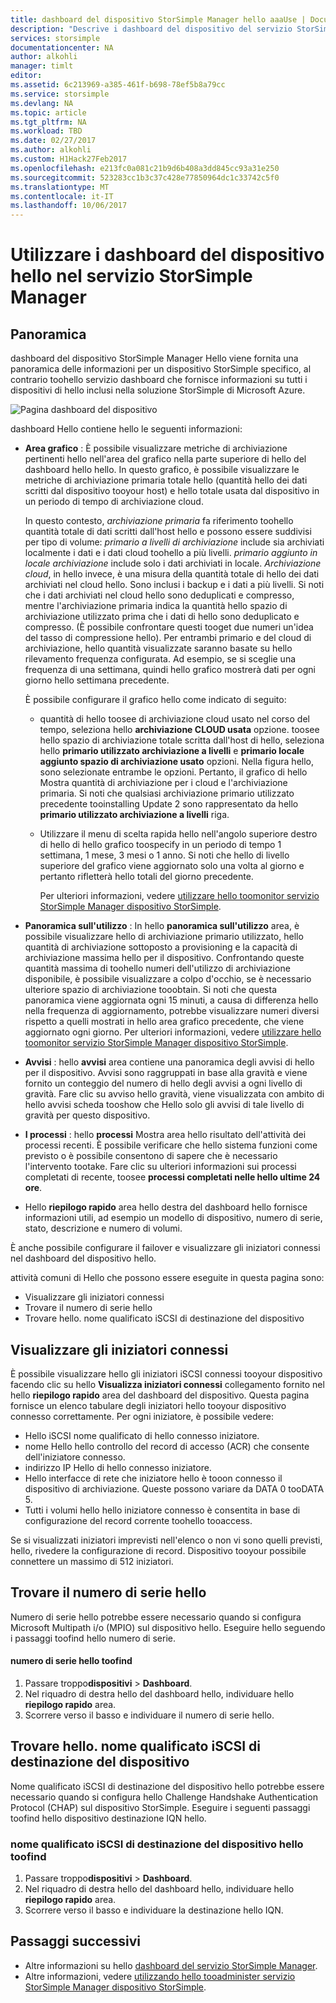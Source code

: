 ```yaml
---
title: dashboard del dispositivo StorSimple Manager hello aaaUse | Documenti Microsoft
description: "Descrive i dashboard del dispositivo del servizio StorSimple Manager hello e come toouse è tooview metriche di archiviazione e gli iniziatori connessi e trova hello numero di serie e IQN."
services: storsimple
documentationcenter: NA
author: alkohli
manager: timlt
editor: 
ms.assetid: 6c213969-a385-461f-b698-78ef5b8a79cc
ms.service: storsimple
ms.devlang: NA
ms.topic: article
ms.tgt_pltfrm: NA
ms.workload: TBD
ms.date: 02/27/2017
ms.author: alkohli
ms.custom: H1Hack27Feb2017
ms.openlocfilehash: e213fc0a081c21b9d6b408a3dd845cc93a31e250
ms.sourcegitcommit: 523283cc1b3c37c428e77850964dc1c33742c5f0
ms.translationtype: MT
ms.contentlocale: it-IT
ms.lasthandoff: 10/06/2017
---
```

# <a name="use-hello-device-dashboard-in-storsimple-manager-service"></a>Utilizzare i dashboard del dispositivo hello nel servizio StorSimple Manager  

## <a name="overview"></a>Panoramica
dashboard del dispositivo StorSimple Manager Hello viene fornita una panoramica delle informazioni per un dispositivo StorSimple specifico, al contrario toohello servizio dashboard che fornisce informazioni su tutti i dispositivi di hello inclusi nella soluzione StorSimple di Microsoft Azure.

![Pagina dashboard del dispositivo](./media/storsimple-device-dashboard/StorSimple_DeviceDashbaord1M.png)

dashboard Hello contiene hello le seguenti informazioni:

* **Area grafico** : È possibile visualizzare metriche di archiviazione pertinenti hello nell'area del grafico nella parte superiore di hello del dashboard hello hello. In questo grafico, è possibile visualizzare le metriche di archiviazione primaria totale hello (quantità hello dei dati scritti dal dispositivo tooyour host) e hello totale usata dal dispositivo in un periodo di tempo di archiviazione cloud.
  
     In questo contesto, *archiviazione primaria* fa riferimento toohello quantità totale di dati scritti dall'host hello e possono essere suddivisi per tipo di volume: *primario a livelli di archiviazione* include sia archiviati localmente i dati e i dati cloud toohello a più livelli. *primario aggiunto in locale archiviazione* include solo i dati archiviati in locale. *Archiviazione cloud*, in hello invece, è una misura della quantità totale di hello dei dati archiviati nel cloud hello. Sono inclusi i backup e i dati a più livelli. Si noti che i dati archiviati nel cloud hello sono deduplicati e compresso, mentre l'archiviazione primaria indica la quantità hello spazio di archiviazione utilizzato prima che i dati di hello sono deduplicato e compresso. (È possibile confrontare questi tooget due numeri un'idea del tasso di compressione hello). Per entrambi primario e del cloud di archiviazione, hello quantità visualizzate saranno basate su hello rilevamento frequenza configurata. Ad esempio, se si sceglie una frequenza di una settimana, quindi hello grafico mostrerà dati per ogni giorno hello settimana precedente.
  
     È possibile configurare il grafico hello come indicato di seguito:
  
  * quantità di hello toosee di archiviazione cloud usato nel corso del tempo, seleziona hello **archiviazione CLOUD usata** opzione. toosee hello spazio di archiviazione totale scritta dall'host di hello, seleziona hello **primario utilizzato archiviazione a livelli** e **primario locale aggiunto spazio di archiviazione usato** opzioni. Nella figura hello, sono selezionate entrambe le opzioni. Pertanto, il grafico di hello Mostra quantità di archiviazione per i cloud e l'archiviazione primaria. Si noti che qualsiasi archiviazione primario utilizzato precedente tooinstalling Update 2 sono rappresentato da hello **primario utilizzato archiviazione a livelli** riga.
  * Utilizzare il menu di scelta rapida hello nell'angolo superiore destro di hello di hello grafico toospecify in un periodo di tempo 1 settimana, 1 mese, 3 mesi o 1 anno. Si noti che hello di livello superiore del grafico viene aggiornato solo una volta al giorno e pertanto rifletterà hello totali del giorno precedente.
    
    Per ulteriori informazioni, vedere [utilizzare hello toomonitor servizio StorSimple Manager dispositivo StorSimple](storsimple-monitor-device.md).
* **Panoramica sull'utilizzo** : In hello **panoramica sull'utilizzo** area, è possibile visualizzare hello di archiviazione primario utilizzato, hello quantità di archiviazione sottoposto a provisioning e la capacità di archiviazione massima hello per il dispositivo. Confrontando queste quantità massima di toohello numeri dell'utilizzo di archiviazione disponibile, è possibile visualizzare a colpo d'occhio, se è necessario ulteriore spazio di archiviazione tooobtain. Si noti che questa panoramica viene aggiornata ogni 15 minuti, a causa di differenza hello nella frequenza di aggiornamento, potrebbe visualizzare numeri diversi rispetto a quelli mostrati in hello area grafico precedente, che viene aggiornato ogni giorno. Per ulteriori informazioni, vedere [utilizzare hello toomonitor servizio StorSimple Manager dispositivo StorSimple](storsimple-monitor-device.md).
* **Avvisi** : hello **avvisi** area contiene una panoramica degli avvisi di hello per il dispositivo. Avvisi sono raggruppati in base alla gravità e viene fornito un conteggio del numero di hello degli avvisi a ogni livello di gravità. Fare clic su avviso hello gravità, viene visualizzata con ambito di hello avvisi scheda tooshow che Hello solo gli avvisi di tale livello di gravità per questo dispositivo.
* **I processi** : hello **processi** Mostra area hello risultato dell'attività dei processi recenti. È possibile verificare che hello sistema funzioni come previsto o è possibile consentono di sapere che è necessario l'intervento tootake. Fare clic su ulteriori informazioni sui processi completati di recente, toosee **processi completati nelle hello ultime 24 ore**.
* Hello **riepilogo rapido** area hello destra del dashboard hello fornisce informazioni utili, ad esempio un modello di dispositivo, numero di serie, stato, descrizione e numero di volumi.

È anche possibile configurare il failover e visualizzare gli iniziatori connessi nel dashboard del dispositivo hello.

attività comuni di Hello che possono essere eseguite in questa pagina sono:

* Visualizzare gli iniziatori connessi
* Trovare il numero di serie hello
* Trovare hello. nome qualificato iSCSI di destinazione del dispositivo

## <a name="view-connected-initiators"></a>Visualizzare gli iniziatori connessi
È possibile visualizzare hello gli iniziatori iSCSI connessi tooyour dispositivo facendo clic su hello **Visualizza iniziatori connessi** collegamento fornito nel hello **riepilogo rapido** area del dashboard del dispositivo. Questa pagina fornisce un elenco tabulare degli iniziatori hello tooyour dispositivo connesso correttamente. Per ogni iniziatore, è possibile vedere:

* Hello iSCSI nome qualificato di hello connesso iniziatore.
* nome Hello hello controllo del record di accesso (ACR) che consente dell'iniziatore connesso.
* indirizzo IP Hello di hello connesso iniziatore.
* Hello interfacce di rete che iniziatore hello è tooon connesso il dispositivo di archiviazione. Queste possono variare da DATA 0 tooDATA 5.
* Tutti i volumi hello hello iniziatore connesso è consentita in base di configurazione del record corrente toohello tooaccess.

Se si visualizzati iniziatori imprevisti nell'elenco o non vi sono quelli previsti, hello, rivedere la configurazione di record. Dispositivo tooyour possibile connettere un massimo di 512 iniziatori.

## <a name="find-hello-device-serial-number"></a>Trovare il numero di serie hello
Numero di serie hello potrebbe essere necessario quando si configura Microsoft Multipath i/o (MPIO) sul dispositivo hello. Eseguire hello seguendo i passaggi toofind hello numero di serie.

#### <a name="toofind-hello-device-serial-number"></a>numero di serie hello toofind
1. Passare troppo**dispositivi** > **Dashboard**.
2. Nel riquadro di destra hello del dashboard hello, individuare hello **riepilogo rapido** area.
3. Scorrere verso il basso e individuare il numero di serie hello.

## <a name="find-hello-device-target-iqn"></a>Trovare hello. nome qualificato iSCSI di destinazione del dispositivo
Nome qualificato iSCSI di destinazione del dispositivo hello potrebbe essere necessario quando si configura hello Challenge Handshake Authentication Protocol (CHAP) sul dispositivo StorSimple. Eseguire i seguenti passaggi toofind hello dispositivo destinazione IQN hello.

### <a name="toofind-hello-device-target-iqn"></a>nome qualificato iSCSI di destinazione del dispositivo hello toofind
1. Passare troppo**dispositivi** > **Dashboard**.
2. Nel riquadro di destra hello del dashboard hello, individuare hello **riepilogo rapido** area.
3. Scorrere verso il basso e individuare la destinazione hello IQN.

## <a name="next-steps"></a>Passaggi successivi
* Altre informazioni su hello [dashboard del servizio StorSimple Manager](storsimple-service-dashboard.md).
* Altre informazioni, vedere [utilizzando hello tooadminister servizio StorSimple Manager dispositivo StorSimple](storsimple-manager-service-administration.md).

